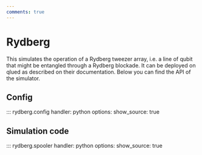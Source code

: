 ```yaml
---
comments: true
---
```


# Rydberg

This simulates the operation of a Rydberg tweezer array, i.e. a line of qubit that might be entangled through a Rydberg blockade. It can be deployed on qlued as described on their documentation. Below you can find the API of the simulator.

## Config

::: rydberg.config
    handler: python 
    options:
      show_source: true

## Simulation code

::: rydberg.spooler
    handler: python 
    options:
      show_source: true